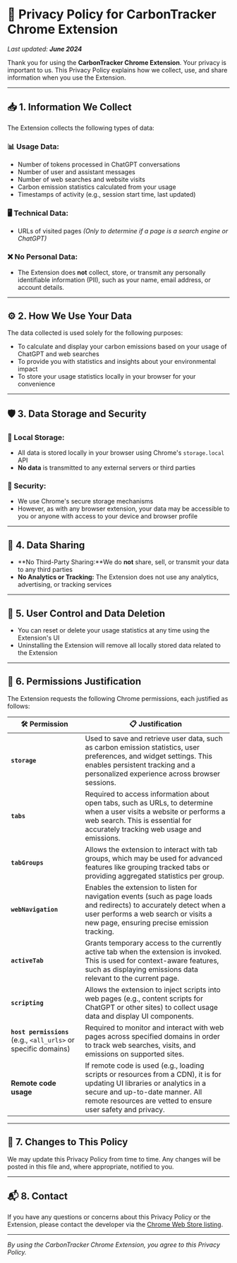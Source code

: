 
# 🌿 Privacy Policy for CarbonTracker Chrome Extension

_Last updated: **June 2024**_

Thank you for using the **CarbonTracker Chrome Extension**. Your privacy is important to us. This Privacy Policy explains how we collect, use, and share information when you use the Extension.

---

## 📥 1. Information We Collect

The Extension collects the following types of data:

### 📊 Usage Data:

- Number of tokens processed in ChatGPT conversations
- Number of user and assistant messages
- Number of web searches and website visits
- Carbon emission statistics calculated from your usage
- Timestamps of activity (e.g., session start time, last updated)

### 🖥 Technical Data:

- URLs of visited pages
  _(Only to determine if a page is a search engine or ChatGPT)_

### ❌ No Personal Data:

- The Extension does **not** collect, store, or transmit any personally identifiable information (PII), such as your name, email address, or account details.

---

## ⚙️ 2. How We Use Your Data

The data collected is used solely for the following purposes:

- To calculate and display your carbon emissions based on your usage of ChatGPT and web searches
- To provide you with statistics and insights about your environmental impact
- To store your usage statistics locally in your browser for your convenience

---

## 🛡️ 3. Data Storage and Security

### 📍 Local Storage:

- All data is stored locally in your browser using Chrome's `storage.local` API
- **No data** is transmitted to any external servers or third parties

### 🔐 Security:

- We use Chrome's secure storage mechanisms
- However, as with any browser extension, your data may be accessible to you or anyone with access to your device and browser profile

---

## 🚫 4. Data Sharing

- **No Third-Party Sharing:**We do **not** share, sell, or transmit your data to any third parties
- **No Analytics or Tracking:**
  The Extension does not use any analytics, advertising, or tracking services

---

## 👤 5. User Control and Data Deletion

- You can reset or delete your usage statistics at any time using the Extension's UI
- Uninstalling the Extension will remove all locally stored data related to the Extension

---

## 🧾 6. Permissions Justification

The Extension requests the following Chrome permissions, each justified as follows:

| 🛠️ Permission                                                           | 📋 Justification                                                                                                                                                                                                           |
| ------------------------------------------------------------------------- | -------------------------------------------------------------------------------------------------------------------------------------------------------------------------------------------------------------------------- |
| **`storage`**                                                     | Used to save and retrieve user data, such as carbon emission statistics, user preferences, and widget settings. This enables persistent tracking and a personalized experience across browser sessions.                    |
| **`tabs`**                                                        | Required to access information about open tabs, such as URLs, to determine when a user visits a website or performs a web search. This is essential for accurately tracking web usage and emissions.                       |
| **`tabGroups`**                                                   | Allows the extension to interact with tab groups, which may be used for advanced features like grouping tracked tabs or providing aggregated statistics per group.                                                         |
| **`webNavigation`**                                               | Enables the extension to listen for navigation events (such as page loads and redirects) to accurately detect when a user performs a web search or visits a new page, ensuring precise emission tracking.                  |
| **`activeTab`**                                                   | Grants temporary access to the currently active tab when the extension is invoked. This is used for context-aware features, such as displaying emissions data relevant to the current page.                                |
| **`scripting`**                                                   | Allows the extension to inject scripts into web pages (e.g., content scripts for ChatGPT or other sites) to collect usage data and display UI components.                                                                  |
| **`host permissions`** (e.g., `<all_urls>` or specific domains) | Required to monitor and interact with web pages across specified domains in order to track web searches, visits, and emissions on supported sites.                                                                         |
| **Remote code usage**                                               | If remote code is used (e.g., loading scripts or resources from a CDN), it is for updating UI libraries or analytics in a secure and up-to-date manner. All remote resources are vetted to ensure user safety and privacy. |

---

## 🔄 7. Changes to This Policy

We may update this Privacy Policy from time to time.
Any changes will be posted in this file and, where appropriate, notified to you.

---

## 📬 8. Contact

If you have any questions or concerns about this Privacy Policy or the Extension, please contact the developer via the [Chrome Web Store listing](https://chrome.google.com/webstore).

---

_By using the CarbonTracker Chrome Extension, you agree to this Privacy Policy._
